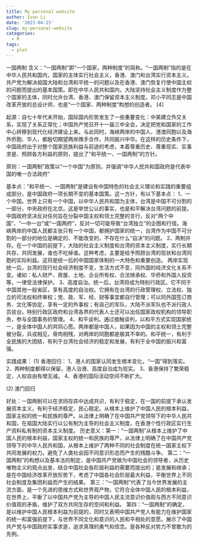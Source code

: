 ```yaml
---
title: My personal website
author: Ivan Li
date: '2023-04-23'
slug: my-personal-website
categories:
  - R
tags:
  - plot
---
```

 一国两制
含义：“一国两制”即“一个国家，两种制度”的简称。“一国两制”指的是在中华人民共和国内，国家的主体实行社会主义，香港、澳门和台湾实行资本主义。共产党为解决祖国大陆和台湾和平统一的问题以及在香港、澳门恢复行使中国主权的问题而提出的基本国策。即在中华人民共和国内，大陆坚持社会主义制度作为整个国家的主体，同时允许台湾、香港、澳门保留资本主义制度。邓小平同志是中国改革开放的总设计师，也是“一个国家、两种制度”构想的创造者。 [4] 
    
   起源：自七十年代末开始，国际国内形势发生了一些重要变化：中美建立外交关系，实现了关系正常化；中国共产党召开十一届三中全会，决定把党和国家的工作中心转移到现代化经济建设上来。与此同时，海峡两岸的中国人、港澳同胞以及海外侨胞、华人，都殷切期望两岸携手合作，共同振兴中华。在这样的历史条件下，中国政府出于对整个国家民族利益与前途的考虑，本着尊重历史、尊重现实、实事求是、照顾各方利益的原则，提出了“和平统一、一国两制”的方针。

  原则：一国两制”政策以“一个中国”为原则，并强调“中华人民共和国政府是代表中国的唯一合法政府”

基本点：“和平统一、一国两制”是建设有中国特色的社会主义理论和实践的重要组成部分，是中国政府一项长期不变的基本国策。这一方针，有以下基本点：
1、一个中国。世界上只有一个中国，以中华人民共和国为主体，台湾是中国不可分割的一部分，中央政府在北京。这是举世公认的事实，也是和平解决台湾问题的前提。
中国政府坚决反对任何旨在分裂中国主权和领土完整的言行，反对“两个中国”、“一中一台”或“一国两府”，反对一切可能导致“台湾独立”的企图和行径。海峡两岸的中国人民都主张只有一个中国，都拥护国家的统一，台湾作为中国不可分割的一部分的地位是确定的、不能改变的，不存在什么“自决”的问题。
2、两制并存。在一个中国的前提下，大陆的社会主义制度和台湾的资本主义制度，实行长期共存，共同发展，谁也不吃掉谁。这种考虑，主要是给予照顾台湾的现状和台湾同胞的实际利益。这将是统一后的中国国家体制的一大特色和重要创造。
两岸实现统一后，台湾的现行社会经济制度不变，生活方式不变，同外国的经济文化关系不变。诸如：私人财产、房屋、土地、企业所有权、合法继承权、华侨和外国人投资等，一律受法律保护。
3、高度自治。统一后，台湾将成为特别行政区。它不同于中国其他一般省区，享有高度的自治权。它拥有在台湾的行政管理权、立法权、独立的司法权和终审权；党、政、军、经、财等事宜都自行管理；可以同外国签订商务、文化等协定，享有一定的外事权；有自己的军队，大陆不派军队也不派行政人员驻台。特别行政区政府和台湾各界的代表人士还可以出任国家政权机构的领导职务，参与全国事务的管理。
4、和平谈判。通过接触谈判，以和平方式实现国家统一，是全体中国人的共同心愿。两岸都是中国人，如果因为中国的主权和领土完整被分裂，兵戎相见，骨肉相残，对两岸的同胞都是极其不幸的。和平统一，有利于全民族的大团结，有利于台湾社会经济的稳定和发展，有利于全中国的振兴和富强。

  实践成果：
(1)	香港回归：
1、港人的国家认同发生根本变化，“一国”得到落实。
2、两种制度都得以保留，港人治港、高度自治成为现实。
3、香港保持了繁荣稳定，人权自由有增无减。
4、香港的国际活动空间不断扩大。

(2)	澳门回归

  好处：一国两制可以在求同存异中达成共识，有利于稳定，在一国的前提下承认发展资本主义，有利于经济稳定，民心稳定。从根本上维护了中国人民的根本利益，国家主权的统一和民族的尊严。从法律上明确了在中国共产党领导下的中华人民共和国，在祖国大陆实行以公有制为主导的社会主义制度，在香港个性行政区实行生产资料私有制的资本主义制度。
历史意义：第一：“一国两制”从根本上维护了中国人民的根本利益，国家主权的统一和民族的尊严，从法律上明确了在中国共产党领导下的中华人民共和国，从根本上维护了两种不同的社会制度在统一国家主权下共同发展的权力。避免了人类社会因不同意识形态而产生的残酷斗争。
第二：“一国两制”的构想以及基本法的制定，是中国共产党做为中国社会的领导者，从历史唯物主义的观点出发，结合中国社会各阶层利益的需要而提出的；是发展和继承；是在中国经济改革开放形势下，考虑了中国各社会阶层最大利益，平衡世界上不同社会制度及集团利益而产生的结果。
第三：“一国两制”代表了当今世界发展的主流方面，是一个先进的思维方式和世界观产物，它符合全体中国人民的根本利益，在世界上，平衡了以中国共产党为主导的中国人民主流意识价值观与西方不同意识价值观的矛盾，维护了双方共同生存的空间和利益。
第四：“一国两制”的确定，是以维护中国人民根本利益为前提的，同时又表明中国共产党人有能力在维护国家的统一和富强前提下，与世界不同文化和意识的人民和平相处的意愿。展示了中国共产党与中国政府实事求是，追求真理的勇气和信念。是各种反对势力不曾敢为的先例。
